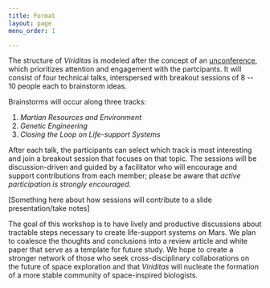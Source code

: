 ```yaml
---
title: Format
layout: page
menu_order: 1

---
```


The structure of _Viriditas_ is modeled after the concept of an
[unconference](http://journals.plos.org/ploscompbiol/article/file?id=10.1371/journal.pcbi.1003905&type=printable),
which prioritizes attention and engagement with the partcipants. It will consist of four technical
talks, interspersed with breakout sessions of 8 -- 10 people each to brainstorm ideas.

Brainstorms will occur along three tracks:
1. _Martian Resources and Environment_
2. _Genetic Engineering_
3. _Closing the Loop on Life-support Systems_

After each talk, the participants can select which track is most interesting and join a breakout
session that focuses on that topic. The sessions will be discussion-driven and guided by a
facilitator who will encourage and support contributions from each member; please be aware that
*active participation is strongly encouraged*.

[Something here about how sessions will contribute to a slide presentation/take notes]

The goal of this workshop is to have lively and productive discussions about tractable steps
necessary to create life-support systems on Mars. We plan to coalesce the thoughts and conclusions
into a review article and white paper that serve as a template for future study. We hope to create a
stronger network of those who seek cross-disciplinary collaborations on the future of space
exploration and that _Viriditas_ will nucleate the formation of a more stable community of
space-inspired biologists.
